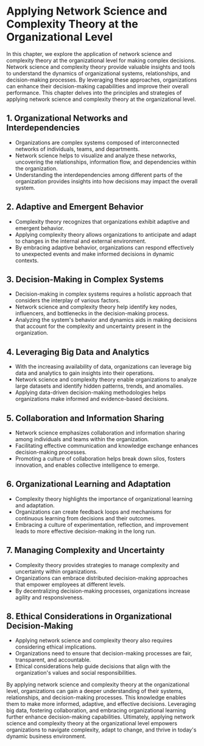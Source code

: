 Applying Network Science and Complexity Theory at the Organizational Level
===================================================================================

In this chapter, we explore the application of network science and complexity theory at the organizational level for making complex decisions. Network science and complexity theory provide valuable insights and tools to understand the dynamics of organizational systems, relationships, and decision-making processes. By leveraging these approaches, organizations can enhance their decision-making capabilities and improve their overall performance. This chapter delves into the principles and strategies of applying network science and complexity theory at the organizational level.

**1. Organizational Networks and Interdependencies**
----------------------------------------------------

* Organizations are complex systems composed of interconnected networks of individuals, teams, and departments.
* Network science helps to visualize and analyze these networks, uncovering the relationships, information flow, and dependencies within the organization.
* Understanding the interdependencies among different parts of the organization provides insights into how decisions may impact the overall system.

**2. Adaptive and Emergent Behavior**
-------------------------------------

* Complexity theory recognizes that organizations exhibit adaptive and emergent behavior.
* Applying complexity theory allows organizations to anticipate and adapt to changes in the internal and external environment.
* By embracing adaptive behavior, organizations can respond effectively to unexpected events and make informed decisions in dynamic contexts.

**3. Decision-Making in Complex Systems**
-----------------------------------------

* Decision-making in complex systems requires a holistic approach that considers the interplay of various factors.
* Network science and complexity theory help identify key nodes, influencers, and bottlenecks in the decision-making process.
* Analyzing the system's behavior and dynamics aids in making decisions that account for the complexity and uncertainty present in the organization.

**4. Leveraging Big Data and Analytics**
----------------------------------------

* With the increasing availability of data, organizations can leverage big data and analytics to gain insights into their operations.
* Network science and complexity theory enable organizations to analyze large datasets and identify hidden patterns, trends, and anomalies.
* Applying data-driven decision-making methodologies helps organizations make informed and evidence-based decisions.

**5. Collaboration and Information Sharing**
--------------------------------------------

* Network science emphasizes collaboration and information sharing among individuals and teams within the organization.
* Facilitating effective communication and knowledge exchange enhances decision-making processes.
* Promoting a culture of collaboration helps break down silos, fosters innovation, and enables collective intelligence to emerge.

**6. Organizational Learning and Adaptation**
---------------------------------------------

* Complexity theory highlights the importance of organizational learning and adaptation.
* Organizations can create feedback loops and mechanisms for continuous learning from decisions and their outcomes.
* Embracing a culture of experimentation, reflection, and improvement leads to more effective decision-making in the long run.

**7. Managing Complexity and Uncertainty**
------------------------------------------

* Complexity theory provides strategies to manage complexity and uncertainty within organizations.
* Organizations can embrace distributed decision-making approaches that empower employees at different levels.
* By decentralizing decision-making processes, organizations increase agility and responsiveness.

**8. Ethical Considerations in Organizational Decision-Making**
---------------------------------------------------------------

* Applying network science and complexity theory also requires considering ethical implications.
* Organizations need to ensure that decision-making processes are fair, transparent, and accountable.
* Ethical considerations help guide decisions that align with the organization's values and social responsibilities.

By applying network science and complexity theory at the organizational level, organizations can gain a deeper understanding of their systems, relationships, and decision-making processes. This knowledge enables them to make more informed, adaptive, and effective decisions. Leveraging big data, fostering collaboration, and embracing organizational learning further enhance decision-making capabilities. Ultimately, applying network science and complexity theory at the organizational level empowers organizations to navigate complexity, adapt to change, and thrive in today's dynamic business environment.
